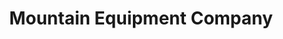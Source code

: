 ---
title: "Mountain Equipment Company"
url: /vancouver/mountain-equipment-company/
shop: outdoor
---
